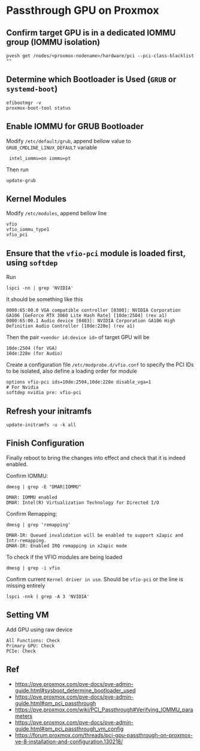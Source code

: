 # Passthrough GPU on Proxmox

## Confirm target GPU is in a dedicated IOMMU group (IOMMU isolation)

    pvesh get /nodes/<proxmox-nodename>/hardware/pci --pci-class-blacklist ""

## Determine which Bootloader is Used (`GRUB` or `systemd-boot`)

    efibootmgr -v
    proxmox-boot-tool status

## Enable IOMMU for GRUB Bootloader

Modify `/etc/default/grub`, append bellow value to `GRUB_CMDLINE_LINUX_DEFAULT` variable

     intel_iommu=on iommu=pt

Then run

    update-grub

## Kernel Modules
Modify `/etc/modules`, append bellow line

    vfio
    vfio_iommu_type1
    vfio_pci

## Ensure that the `vfio-pci` module is loaded first, using `softdep`
Run

    lspci -nn | grep 'NVIDIA'

It should be something like this

    0000:65:00.0 VGA compatible controller [0300]: NVIDIA Corporation GA106 [GeForce RTX 3060 Lite Hash Rate] [10de:2504] (rev a1)
    0000:65:00.1 Audio device [0403]: NVIDIA Corporation GA106 High Definition Audio Controller [10de:228e] (rev a1)

Then the pair `<vendor id:device id>` of target GPU will be

    10de:2504 (for VGA)
    10de:228e (for Audio)

Create a configuration file `/etc/modprobe.d/vfio.conf` to specify the PCI IDs to be isolated, also define a loading order for module

    options vfio-pci ids=10de:2504,10de:228e disable_vga=1
    # For Nvidia
    softdep nvidia pre: vfio-pci

## Refresh your initramfs

    update-initramfs -u -k all

## Finish Configuration
Finally reboot to bring the changes into effect and check that it is indeed enabled.

Confirm IOMMU:

    dmesg | grep -E "DMAR|IOMMU"

    DMAR: IOMMU enabled
    DMAR: Intel(R) Virtualization Technology for Directed I/O

Confirm Remapping:

    dmesg | grep 'remapping'

    DMAR-IR: Queued invalidation will be enabled to support x2apic and Intr-remapping.
    DMAR-IR: Enabled IRQ remapping in x2apic mode

To check if the VFIO modules are being loaded

    dmesg | grep -i vfio

Confirm current `Kernel driver in use`. Should be `vfio-pci` or the line is missing entirely

    lspci -nnk | grep -A 3 'NVIDIA'

## Setting VM

Add GPU using raw device 

    All Functions: Check
    Primary GPU: Check
    PCIe: Check

## Ref
- https://pve.proxmox.com/pve-docs/pve-admin-guide.html#sysboot_determine_bootloader_used
- https://pve.proxmox.com/pve-docs/pve-admin-guide.html#qm_pci_passthrough
- https://pve.proxmox.com/wiki/PCI_Passthrough#Verifying_IOMMU_parameters
- https://pve.proxmox.com/pve-docs/pve-admin-guide.html#qm_pci_passthrough_vm_config
- https://forum.proxmox.com/threads/pci-gpu-passthrough-on-proxmox-ve-8-installation-and-configuration.130218/